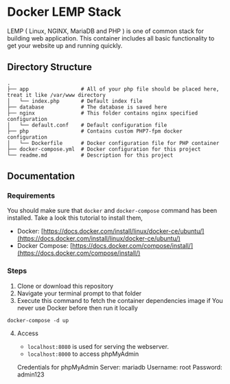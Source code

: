 # Docker LEMP Stack

LEMP ( Linux, NGINX, MariaDB and PHP ) is one of common stack for building web application. This container includes all basic functionality to get your website up and running quickly.

## Directory Structure

```
.
├── app                 # All of your php file should be placed here, treat it like /var/www directory
│   └── index.php       # Default index file
├── database            # The database is saved here
├── nginx               # This folder contains nginx specified configuration
│   └── default.conf    # Default configuration file
├── php                 # Contains custom PHP7-fpm docker configuration
│   └── Dockerfile      # Docker configuration file for PHP container
├── docker-compose.yml  # Docker configuration for this project
└── readme.md           # Description for this project
```

## Documentation

### Requirements

You should make sure that `docker` and `docker-compose` command has been installed. Take a look this tutorial to install them,

- Docker: [https://docs.docker.com/install/linux/docker-ce/ubuntu/](https://docs.docker.com/install/linux/docker-ce/ubuntu/)
- Docker Compose: [https://docs.docker.com/compose/install/](https://docs.docker.com/compose/install/)

### Steps

1. Clone or download this repository
2. Navigate your terminal prompt to that folder
3. Execute this command to fetch the container dependencies image if You never use Docker before then run it locally

`docker-compose -d up`

4. Access
   - `localhost:8080` is used for serving the webserver.
   - `localhost:8000` to access phpMyAdmin

   Credentials for phpMyAdmin
   Server: mariadb
   Username: root
   Password: admin123